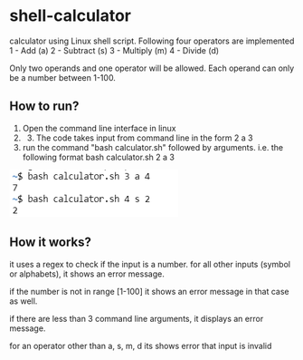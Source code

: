 # shell-calculator
calculator using Linux shell script. Following four operators are implemented
1 - Add (a)
2 - Subtract (s)
3 - Multiply (m)
4 - Divide (d)

Only two operands and one operator will be allowed. Each operand can only be a number between 1-100.

## How to run?
1. Open the command line interface in linux
2. 3. The code takes input from command line in the form 
                          2 a 3
3. run the command "bash calculator.sh" followed by arguments. i.e. the following format 
                    bash calculator.sh 2 a 3

![](https://github.com/samrafakhar/shell-calculator/blob/main/Capture.PNG)

## How it works?
it uses a regex to check if the input is a number. for all other inputs (symbol or alphabets), it shows an error message.

if the number is not in range [1-100] it shows an error message in that case as well.

if there are less than 3 command line arguments, it displays an error message.

for an operator other than a, s, m, d its shows error that input is invalid
